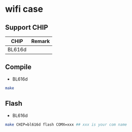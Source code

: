 # wifi case

## Support CHIP

|      CHIP        | Remark |
|:----------------:|:------:|
|BL616d            |        |

## Compile

- BL616d

```bash
make
```

## Flash

- BL616d

```bash
make CHIP=bl616d flash COMX=xxx ## xxx is your com name
```


